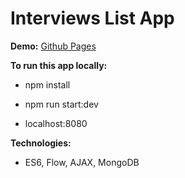 # Interviews List App

**Demo:** [Github Pages](https://mr-sychevskyi.github.io/interviews-list/dist/index.html)

**To run this app locally:**
* npm install

* npm run start:dev

* localhost:8080

**Technologies:**
* ES6, Flow, AJAX, MongoDB
